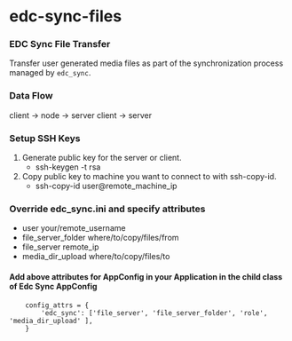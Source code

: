 # edc-sync-files

### EDC Sync File Transfer

Transfer user generated media files as part of the synchronization process managed by `edc_sync`.


### Data Flow

client -> node -> server
client -> server

### Setup SSH Keys

1. Generate public key for the server or client.
    * ssh-keygen -t rsa
2. Copy public key to machine you want to connect to with ssh-copy-id.
    * ssh-copy-id  user@remote_machine_ip

### Override edc_sync.ini and specify attributes

- user your/remote_username
- file_server_folder where/to/copy/files/from
- file_server remote_ip
- media_dir_upload where/to/copy/files/to

#### Add above attributes for AppConfig in your Application in the child class of Edc Sync AppConfig

```
    config_attrs = {
        'edc_sync': ['file_server', 'file_server_folder', 'role', 'media_dir_upload' ],
    }
```
